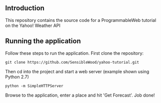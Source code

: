 ## Introduction

This repository contains the source code for a ProgrammableWeb tutorial on the Yahoo! Weather API

## Running the application

Follow these steps to run the application. First clone the repository:


```
git clone https://github.com/SensibleWood/yahoo-tutorial.git
```

Then cd into the project and start a web server (example shown using Python 2.7)

```
python -m SimpleHTTPServer
```

Browse to the application, enter a place and hit 'Get Forecast'. Job done!